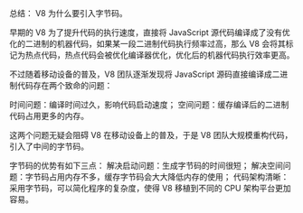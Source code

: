 总结：
V8 为什么要引入字节码。

早期的 V8 为了提升代码的执行速度，直接将 JavaScript 源代码编译成了没有优化的二进制的机器代码，如果某一段二进制代码执行频率过高，那么 V8 会将其标记为热点代码，热点代码会被优化编译器优化，优化后的机器代码执行效率更高。

不过随着移动设备的普及，V8 团队逐渐发现将 JavaScript 源码直接编译成二进制代码存在两个致命的问题：

时间问题：编译时间过久，影响代码启动速度；
空间问题：缓存编译后的二进制代码占用更多的内存。

这两个问题无疑会阻碍 V8 在移动设备上的普及，于是 V8 团队大规模重构代码，引入了中间的字节码。

字节码的优势有如下三点：
解决启动问题：生成字节码的时间很短；
解决空间问题：字节码占用内存不多，缓存字节码会大大降低内存的使用；
代码架构清晰：采用字节码，可以简化程序的复杂度，使得 V8 移植到不同的 CPU 架构平台更加容易。